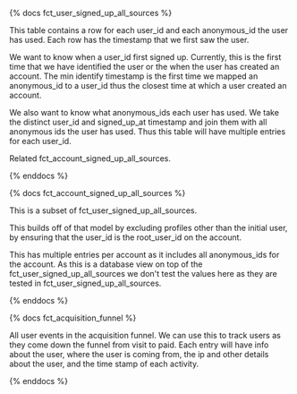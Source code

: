 {% docs fct_user_signed_up_all_sources %}

  This table contains a row for each user_id and each anonymous_id the user has used. 
  Each row has the timestamp that we first saw the user.

  We want to know when a user_id first signed up. Currently, this is the first time 
  that we have identified the user or the when the user has created an account. 
  The min identify timestamp is the first time we mapped an anonymous_id to a user_id 
  thus the closest time at which a user created an account.
  
  We also want to know what anonymous_ids each user has used. We take the 
  distinct user_id and signed_up_at timestamp and join them with all anonymous ids 
  the user has used. Thus this table will have multiple entries for each user_id.
  
  Related fct_account_signed_up_all_sources. 

{% enddocs %}

{% docs fct_account_signed_up_all_sources %}

  This is a subset of fct_user_signed_up_all_sources.

  This builds off of that model by excluding profiles other than the initial
  user, by ensuring that the user_id is the root_user_id on the account.

  This has multiple entries per account as it includes all anonymous_ids
  for the account. As this is a database view on top of the 
  fct_user_signed_up_all_sources we don't test the values here as they are tested
  in fct_user_signed_up_all_sources.

{% enddocs %}

{% docs fct_acquisition_funnel %}

  All user events in the acquisition funnel. 
  We can use this to track users as they come down the funnel from visit to paid. 
  Each entry will have info about the user, where the user is coming from, 
  the ip and other details about the user, and the time stamp of each activity.

{% enddocs %}
